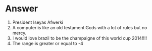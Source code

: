 Answer
======
1. President Iseyas Afwerki
2. A computer is like an old testament Gods with a lot of rules but no mercy.
3. I would love brazil to be the champaigne of this world cup 2014!!!!
4. The range is greater or equal to -4
